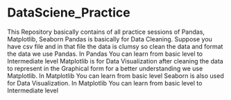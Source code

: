 # DataSciene_Practice
This Repository basically contains of all practice sessions of Pandas, Matplotlib, Seaborn
Pandas is basically for Data Cleaning. Suppose you have csv file and in that file the data is clumsy so clean the data and format the data we use Pandas.
In Pandas You can learn from basic level to Intermediate level
Matplotlib is for Data Visualization after cleaning the data to represent in the Graphical form for a better understanding we use Matplotlib.
In Matplotlib You can learn from basic level
Seaborn is also used for Data Visualization.
In Matplotlib You can learn from basic level to Intermediate level

